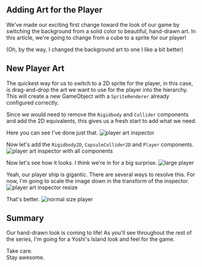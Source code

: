## Adding Art for the Player

We've made our exciting first change toward the look of our game by switching the background from a solid color to beautiful, hand-drawn art. In this article, we're going to change from a cube to a sprite for our player!

(Oh, by the way, I changed the background art to one I like a bit better)

## New Player Art
The quickest way for us to switch to a 2D sprite for the player, in this case, is drag-and-drop the art we want to use for the player into the hierarchy. This will create a new GameObject with a `SpriteRenderer` already configured correctly.

Since we would need to remove the `Rigidbody` and `Collider` components and add the 2D equivalents, this gives us a fresh start to add what we need.

Here you can see I've done just that.
![player art inspector](https://cdn.hashnode.com/res/hashnode/image/upload/v1648916614736/LJy9DIPA5.png)

Now let's add the `Rigidbody2D`, `CapsuleCollider2D` and `Player` components.
![player art inspector with all components](https://cdn.hashnode.com/res/hashnode/image/upload/v1648916637262/JY2kJlwb8.png)

Now let's see how it looks. I think we're in for a big surprise.
![large player](https://cdn.hashnode.com/res/hashnode/image/upload/v1648916663992/iGGv-Pqh7.gif)

Yeah, our player ship is gigantic. There are several ways to resolve this. For now, I'm going to scale the image down in the transform of the inspector.
![player art inspector resize](https://cdn.hashnode.com/res/hashnode/image/upload/v1648916684007/U6detOst5M.png)

That's better.
![normal size player](https://cdn.hashnode.com/res/hashnode/image/upload/v1648916704692/pN-OVpOYK.gif)

## Summary
Our hand-drawn look is coming to life! As you'll see throughout the rest of the series, I'm going for a Yoshi's Island look and feel for the game.

Take care.  
Stay awesome.
